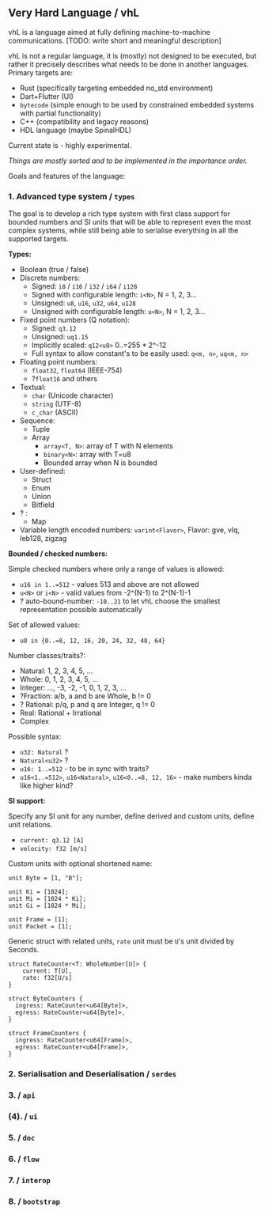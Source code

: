 ## Very Hard Language / vhL
vhL is a language aimed at fully defining machine-to-machine communications. [TODO: write short and meaningful description]

vhL is not a regular language, it is (mostly) not designed to be executed, but rather it precisely describes what needs to be done in another languages.
Primary targets are:
* Rust (specifically targeting embedded no_std environment)
* Dart+Flutter (UI) 
* `bytecode` (simple enough to be used by constrained embedded systems with partial functionality)
* C++ (compatibility and legacy reasons)
* HDL language (maybe SpinalHDL)
 
Current state is - highly experimental.

_Things are mostly sorted and to be implemented in the importance order._

Goals and features of the language:

### 1. Advanced type system / `types`
The goal is to develop a rich type system with first class support for bounded numbers and SI units that will be able to represent even the most complex systems, while still being able to serialise everything in all the supported targets.

**Types:**
* Boolean (true / false)
* Discrete numbers:
  * Signed: `i8` / `i16` / `i32` / `i64` / `i128`
  * Signed with configurable length: `i<N>`, N = 1, 2, 3...
  * Unsigned: `u8`, `u16`, `u32`, `u64`, `u128`
  * Unsigned with configurable length: `u<N>`, N = 1, 2, 3...
* Fixed point numbers (Q notation):
  * Signed: `q3.12`
  * Unsigned: `uq1.15`
  * Implicitly scaled: `q12<u8>` 0..=255 * 2^-12
  * Full syntax to allow constant's to be easily used: `q<m, n>`, `uq<m, n>`
* Floating point numbers:
  * `float32`, `float64` (IEEE-754)
  * ?`float16` and others
* Textual:
  * `char` (Unicode character)
  * `string` (UTF-8)
  * `c_char` (ASCII)
* Sequence:
  * Tuple
  * Array
    * `array<T, N>`: array of T with N elements
    * `binary<N>`: array with T=u8
    * Bounded array when N is bounded
* User-defined:
  * Struct
  * Enum
  * Union
  * Bitfield
* ? :
  * Map
* Variable length encoded numbers: `varint<Flavor>`, Flavor: gve, vlq, leb128, zigzag

**Bounded / checked numbers:**

Simple checked numbers where only a range of values is allowed:
* `u16 in 1..=512` - values 513 and above are not allowed
* `u<N>` or `i<N>` - valid values from -2^(N-1) to 2^(N-1)-1
* ? auto-bound-number: `-10..21` to let vhL choose the smallest representation possible automatically

Set of allowed values:
* `u8 in {0..=8, 12, 16, 20, 24, 32, 48, 64}`

Number classes/traits?:
* Natural: 1, 2, 3, 4, 5, ...
* Whole: 0, 1, 2, 3, 4, 5, ...
* Integer: ..., -3, -2, -1, 0, 1, 2, 3, ...
* ?Fraction: a/b, a and b are Whole, b != 0
* ? Rational: p/q, p and q are Integer, q != 0
* Real: Rational + Irrational
* Complex

Possible syntax:
* `u32: Natural` ?
* `Natural<u32>` ?
* `u16: 1..=512` - to be in sync with traits?
* `u16<1..=512>`, `u16<Natural>`, `u16<0..=8, 12, 16>` - make numbers kinda like higher kind?

**SI support:**

Specify any SI unit for any number, define derived and custom units, define unit relations.
* `current: q3.12 [A]`
* `velocity: f32 [m/s]`

Custom units with optional shortened name:
```
unit Byte = [1, "B"];

unit Ki = [1024];
unit Mi = [1024 * Ki];
unit Gi = [1024 * Mi];

unit Frame = [1];
unit Packet = [1];
```

Generic struct with related units, `rate` unit must be `U`'s unit divided by Seconds.
```
struct RateCounter<T: WholeNumber[U]> {
    current: T[U], 
    rate: f32[U/s]
}

struct ByteCounters {
  ingress: RateCounter<u64[Byte]>,
  egress: RateCounter<u64[Byte]>,
}

struct FrameCounters {
  ingress: RateCounter<u64[Frame]>,
  egress: RateCounter<u64[Frame]>,
}
```

### 2. Serialisation and Deserialisation / `serdes`

### 3. / `api`
### (4). / `ui`
### 5. / `doc`
### 6. / `flow`
### 7. / `interop`
### 8. / `bootstrap`
